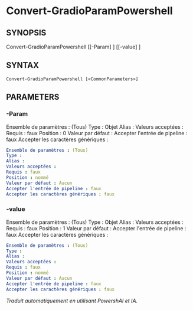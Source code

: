 ﻿---
external help file: powershai-help.xml
schema: 2.0.0
powershai: true
---

# Convert-GradioParamPowershell

## SYNOPSIS <!--!= @#Synop !-->
Convert-GradioParamPowershell [[-Param] <Object>] [[-value] <Object>]

## SYNTAX <!--!= @#Syntax !-->

```
Convert-GradioParamPowershell [<CommonParameters>]
```

## PARAMETERS <!--!= @#Params !-->

### -Param
Ensemble de paramètres : (Tous)
Type : Objet
Alias :
Valeurs acceptées :
Requis : faux
Position : 0
Valeur par défaut :
Accepter l'entrée de pipeline : faux
Accepter les caractères génériques :

```yml
Ensemble de paramètres : (Tous)
Type : 
Alias : 
Valeurs acceptées : 
Requis : faux
Position : nommé
Valeur par défaut : Aucun
Accepter l'entrée de pipeline : faux
Accepter les caractères génériques : faux
```

### -value
Ensemble de paramètres : (Tous)
Type : Objet
Alias :
Valeurs acceptées :
Requis : faux
Position : 1
Valeur par défaut :
Accepter l'entrée de pipeline : faux
Accepter les caractères génériques :

```yml
Ensemble de paramètres : (Tous)
Type : 
Alias : 
Valeurs acceptées : 
Requis : faux
Position : nommé
Valeur par défaut : Aucun
Accepter l'entrée de pipeline : faux
Accepter les caractères génériques : faux
```


<!--PowershaiAiDocBlockStart-->
_Traduit automatiquement en utilisant PowershAI et IA._
<!--PowershaiAiDocBlockEnd-->
